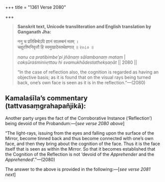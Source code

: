 +++
title = "1361 Verse 2080"

+++
> **Sanskrit text, Unicode transliteration and English translation by Ganganath Jha:** 
>
> ननु च प्रतिबिम्बेऽपि ज्ञानं सालम्बनं मतम् ।  
> चक्षूरश्मिनिवृत्तौ हि स्वमुखादेस्तथेक्षणात् ॥ २०८० ॥ 
>
> *nanu ca pratibimbe'pi jñānaṃ sālambanaṃ matam* \|  
> *cakṣūraśminivṛttau hi svamukhādestathekṣaṇāt* \|\| 2080 \|\| 
>
> “In the case of reflection also, the cognition is regarded as having an objective basis; as it is found that on the visual rays being turned back, one’s own face is seen as it is in the reflection.”—(2080)



## Kamalaśīla’s commentary (tattvasaṃgrahapañjikā):

Another party urges the fact of the Corroborative Instance (‘Reflection’) being devoid of the Probandum:—[*see verse 2080 above*]

“The light-rays, issuing from the eyes and falling upon the surface of the Mirror, become tinned back and thus become connected with one’s own face, and then they bring about the cognition of the face. Thus it is the face itself that is seen as within the Mirror. So that it becomes established that the Cognition of the Reflection is not ‘devoid of the *Apprehender* and the *Apprehended*’.”—(2080)

The answer to the above is provided in the following:—[*see verse 2081 next*]


